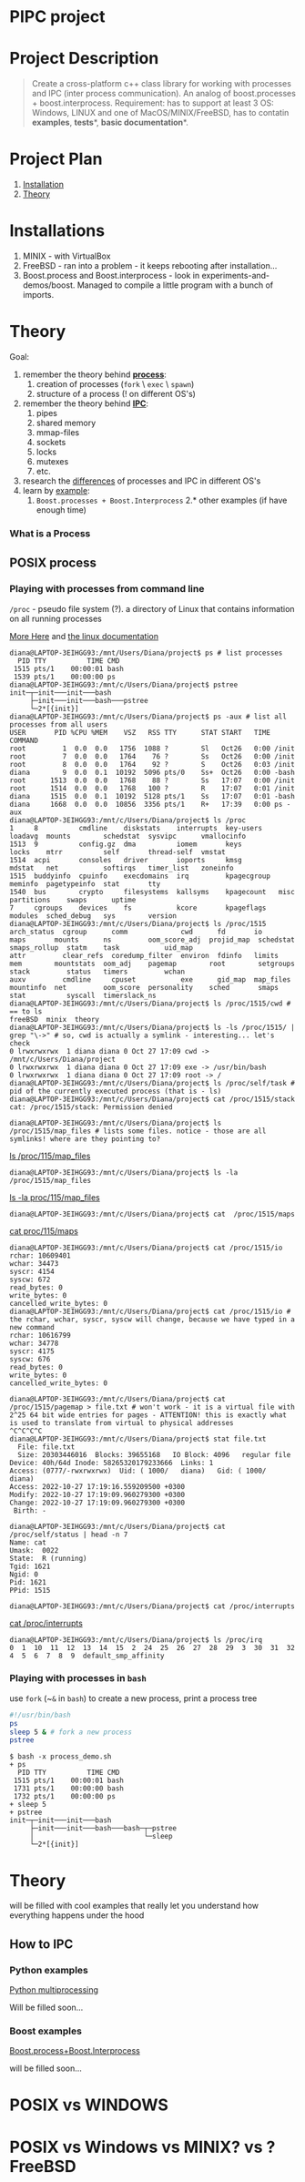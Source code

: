 # PIPC project

# Project Description

> Create a cross-platform c++ class library for working with processes and IPC (inter process communication). An analog of boost.processes + boost.interprocess. Requirement: has to support at least 3 OS: Windows, LINUX and one of MacOS/MINIX/FreeBSD, has to contatin **examples**, **tests***, **basic documentation***.

# Project Plan

1. [Installation](#installation)
2. [Theory](#theory)

# Installations

1) MINIX - with VirtualBox
2) FreeBSD - ran into a problem - it keeps rebooting after installation...
3) Boost.process and Boost.interprocess - look in experiments-and-demos/boost. Managed to compile a little program with a bunch of imports.

# Theory

Goal: 
1. remember the theory behind [**process**](#what-is-a-process):
	1. creation of processes (```fork``` \ ```exec``` \ ```spawn```)
	2. structure of a process (! on different OS's)
2. remember the theory behind [**IPC**](#how-to-ipc):
	1. pipes
	2. shared memory
	3. mmap-files
	4. sockets
	5. locks
	6. mutexes
	7. etc.
3. research the [differences](#ipc-approaches) of processes and IPC in different OS's
4. learn by [example](#how-others-did-it):
	1. ```Boost.processes + Boost.Interprocess```
	2.* other examples (if have enough time) 

### What is a Process


## POSIX process


### Playing with processes from command line

```/proc``` - pseudo file system (?). a directory of Linux that contains information on all running processes

[More Here](https://www.kernel.org/doc/Documentation/filesystems/proc.txt) and [the linux documentation](https://man7.org/linux/man-pages/man5/proc.5.html)

```console
diana@LAPTOP-3EIHGG93:/mnt/Users/Diana/project$ ps # list processes
  PID TTY          TIME CMD
 1515 pts/1    00:00:01 bash
 1539 pts/1    00:00:00 ps
diana@LAPTOP-3EIHGG93:/mnt/c/Users/Diana/project$ pstree
init─┬─init───init───bash
     ├─init───init───bash───pstree
     └─2*[{init}]
diana@LAPTOP-3EIHGG93:/mnt/c/Users/Diana/project$ ps -aux # list all processes from all users
USER       PID %CPU %MEM    VSZ   RSS TTY      STAT START   TIME COMMAND
root         1  0.0  0.0   1756  1088 ?        Sl   Oct26   0:00 /init
root         7  0.0  0.0   1764    76 ?        Ss   Oct26   0:00 /init
root         8  0.0  0.0   1764    92 ?        S    Oct26   0:03 /init
diana        9  0.0  0.1  10192  5096 pts/0    Ss+  Oct26   0:00 -bash
root      1513  0.0  0.0   1768    88 ?        Ss   17:07   0:00 /init
root      1514  0.0  0.0   1768   100 ?        R    17:07   0:01 /init
diana     1515  0.0  0.1  10192  5128 pts/1    Ss   17:07   0:01 -bash
diana     1668  0.0  0.0  10856  3356 pts/1    R+   17:39   0:00 ps -aux
diana@LAPTOP-3EIHGG93:/mnt/c/Users/Diana/project$ ls /proc
1     8          cmdline    diskstats    interrupts  key-users    loadavg  mounts        schedstat  sysvipc      vmallocinfo
1513  9          config.gz  dma          iomem       keys         locks    mtrr          self       thread-self  vmstat
1514  acpi       consoles   driver       ioports     kmsg         mdstat   net           softirqs   timer_list   zoneinfo
1515  buddyinfo  cpuinfo    execdomains  irq         kpagecgroup  meminfo  pagetypeinfo  stat       tty
1540  bus        crypto     filesystems  kallsyms    kpagecount   misc     partitions    swaps      uptime
7     cgroups    devices    fs           kcore       kpageflags   modules  sched_debug   sys        version
diana@LAPTOP-3EIHGG93:/mnt/c/Users/Diana/project$ ls /proc/1515
arch_status  cgroup      comm             cwd      fd       io         maps       mounts      ns         oom_score_adj  projid_map  schedstat  smaps_rollup  statm    task           uid_map
attr         clear_refs  coredump_filter  environ  fdinfo   limits     mem        mountstats  oom_adj    pagemap        root        setgroups  stack         status   timers         wchan
auxv         cmdline     cpuset           exe      gid_map  map_files  mountinfo  net         oom_score  personality    sched       smaps      stat          syscall  timerslack_ns
diana@LAPTOP-3EIHGG93:/mnt/c/Users/Diana/project$ ls /proc/1515/cwd # == to ls
freeBSD  minix  theory
diana@LAPTOP-3EIHGG93:/mnt/c/Users/Diana/project$ ls -ls /proc/1515/ | grep "\->" # so, cwd is actually a symlink - interesting... let's check
0 lrwxrwxrwx  1 diana diana 0 Oct 27 17:09 cwd -> /mnt/c/Users/Diana/project
0 lrwxrwxrwx  1 diana diana 0 Oct 27 17:09 exe -> /usr/bin/bash
0 lrwxrwxrwx  1 diana diana 0 Oct 27 17:09 root -> /
diana@LAPTOP-3EIHGG93:/mnt/c/Users/Diana/project$ ls /proc/self/task # pid of the currently executed process (that is - ls)
diana@LAPTOP-3EIHGG93:/mnt/c/Users/Diana/project$ cat /proc/1515/stack
cat: /proc/1515/stack: Permission denied
```

```console
diana@LAPTOP-3EIHGG93:/mnt/c/Users/Diana/project$ ls /proc/1515/map_files # lists some files. notice - those are all symlinks! where are they pointing to?
```
[ls /proc/115/map_files](./theory/ls.proc.115.map_files.txt)

```console
diana@LAPTOP-3EIHGG93:/mnt/c/Users/Diana/project$ ls -la /proc/1515/map_files
```
[ls -la proc/115/map_files](./theory/ls.-la.proc.1515.map_files.txt)

```console
diana@LAPTOP-3EIHGG93:/mnt/c/Users/Diana/project$ cat  /proc/1515/maps
```
[cat proc/115/maps](./theory/cat.proc.1515.maps.txt)

```console
diana@LAPTOP-3EIHGG93:/mnt/c/Users/Diana/project$ cat /proc/1515/io
rchar: 10609401
wchar: 34473
syscr: 4154
syscw: 672
read_bytes: 0
write_bytes: 0
cancelled_write_bytes: 0
diana@LAPTOP-3EIHGG93:/mnt/c/Users/Diana/project$ cat /proc/1515/io # the rchar, wchar, syscr, syscw will change, because we have typed in a new command
rchar: 10616799
wchar: 34778
syscr: 4175
syscw: 676
read_bytes: 0
write_bytes: 0
cancelled_write_bytes: 0
```

```console
diana@LAPTOP-3EIHGG93:/mnt/c/Users/Diana/project$ cat /proc/1515/pagemap > file.txt # won't work - it is a virtual file with 2^25 64 bit wide entries for pages - ATTENTION! this is exactly what is used to translate from virtual to physical addresses
^C^C^C^C
diana@LAPTOP-3EIHGG93:/mnt/c/Users/Diana/project$ stat file.txt
  File: file.txt
  Size: 20303446016  Blocks: 39655168   IO Block: 4096   regular file
Device: 40h/64d Inode: 58265320179233666  Links: 1
Access: (0777/-rwxrwxrwx)  Uid: ( 1000/   diana)   Gid: ( 1000/   diana)
Access: 2022-10-27 17:19:16.559209500 +0300
Modify: 2022-10-27 17:19:09.960279300 +0300
Change: 2022-10-27 17:19:09.960279300 +0300
 Birth: -
```

```console
diana@LAPTOP-3EIHGG93:/mnt/c/Users/Diana/project$ cat  /proc/self/status | head -n 7
Name: cat
Umask:  0022
State:  R (running)
Tgid: 1621
Ngid: 0
Pid: 1621
PPid: 1515
```

```console
diana@LAPTOP-3EIHGG93:/mnt/c/Users/Diana/project$ cat /proc/interrupts
```
[cat /proc/interrupts](./theory/cat.proc.interrupts.txt)
``` 
diana@LAPTOP-3EIHGG93:/mnt/c/Users/Diana/project$ ls /proc/irq
0  1  10  11  12  13  14  15  2  24  25  26  27  28  29  3  30  31  32  4  5  6  7  8  9  default_smp_affinity
```

### Playing with processes in ```bash```

use ```fork``` (~```&``` in ```bash```) to create a new process, print a process tree

```bash
#!/usr/bin/bash
ps
sleep 5 & # fork a new process
pstree
```
```shell
$ bash -x process_demo.sh
+ ps
  PID TTY          TIME CMD
 1515 pts/1    00:00:01 bash
 1731 pts/1    00:00:00 bash
 1732 pts/1    00:00:00 ps
+ sleep 5
+ pstree
init─┬─init───init───bash
     ├─init───init───bash───bash─┬─pstree
     │                           └─sleep
     └─2*[{init}]
```

# Theory

will be filled with cool examples that really let you understand how everything happens under the hood

## How to IPC

### Python examples

[Python multiprocessing](https://docs.python.org/3/library/multiprocessing.html)

Will be filled soon...

### Boost examples

[Boost.process+Boost.Interprocess](https://www.boost.org/)

will be filled soon...

# POSIX vs WINDOWS

# POSIX vs Windows vs MINIX? vs ?FreeBSD

